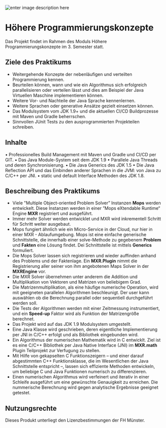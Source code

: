 ![enter image description here](https://upload.wikimedia.org/wikipedia/commons/thumb/1/1f/Logo_FH_Muenster_cmyk.svg/1024px-Logo_FH_Muenster_cmyk.svg.png)
# Höhere Programmierungskonzepte
Das Projekt findet im Rahmen des Moduls Höhere Programmierungskonzepte im 3. Semester statt.


## Ziele des Praktikums 
- Weitergehende Konzepte der nebenläufigen und verteilten Programmierung kennen. 
- Beurteilen können, wann und wie ein Algorithmus sich erfolgreich parallelisieren oder verteilen lässt und dies am Beispiel der Java Virtuellen Maschine  implementieren können.
- Weitere Vor- und Nachteile der Java Sprache kennenlernen. 
- Weitere Sprachen oder generative Ansätze gezielt einsetzen können. 
- Das Modulsystem vom JDK 1.9+ und die aktuellen CI/CD Buildprozesse mit Maven und Gradle beherrschen.  
- Sinnvollen JUnit Tests zu den ausprogrammierten Projekteilen schreiben.


## Inhalte
• Professionelles Build Management mit Maven und Gradle und CI/CD per GIT.
• Das Java Module-System seit dem JDK 1.9
• Parallele Java Threads und deren Synchronisierung.
• Die Java Generics des JDK 1.5
• Die Java Reflection API und das Einbinden anderer Sprachen in die JVM: von Java zu C/C++ per JNI. 
• static und default Interface Methoden des JDK 1.8.


## Beschreibung des Praktikums
- Viele "Multiple Object-oriented Problem Solver” Instanzen **Mops** werden entwickelt. Diese Instanzen werden in einer ”Mops eXtendable Runtime“ Engine **MXR** registriert und ausgeführt. 
- Immer mehr Solver werden entwicklet und MXR wird inkrementell Schritt für Schritt weiter ausgebaut. 
- Mops fungiert ähnlich wie ein Micro-Service in der Cloud, nur hier in einer MXR - Ablaufumgebung. Mops ist eine einfache generische Schnittstelle, die innerhalb einer solve-Methode zu gegebenem **Problem** und **Fakten** eine Lösung findet. Dei Schnittstelle ist mittels **Generics** formuliert. 
- Die Mops Solver lassen sich registrieren und wieder auffinden anhand des Problems und der Faktenlage. Ein **MXR.Plugin** nimmt die Registrierung aller seiner von ihm angebotenen Maps Solver in der **MXREngine** vor.
- Die MXR Solver übernehmen unter anderem die Addition und Multiplikation von Vektoren und Matrizen von beliebigem Grad. 
- Die Matrizenmultiplikation, als eine häufige numerische Operation, wird mit geeigneten parallelen Algorithmen beschleunigt. Der user kann auswählen ob die Berechnung parallel oder sequentiell durchgeführt werden soll. 
- Die Tests der Algorithmen werden mit einer Zeitmessung instrumentiert, und ein **Speed-up** Faktor wird als Funktion der Matrizengröße berechnet. 
- Das Projekt wird auf das JDK 1.9 Modulsystem umgestellt. 
- Eine Java Klasse wird geschrieben, deren eigentliche Implementierung per JNI in C/C++ erfolgt und als Bibliothek eingebunden wird.
- Ein Algorithmus der numerischen Mathematik wird in C entwicklt. Ziel ist es eine C/C++ Bibliothek per Java Native Interface (JNI) im  **MXR.math** Plugin Teilprojekt zur Verfugung zu stellen. 
- Mit Hilfe von gekapselten C Funktionszeigern – und einer darauf abgestimmten C++ Funktionsklasse, die im Wesentlichen der Java Schnittstelle entspricht –, lassen sich effiziente Methoden entwickeln, um beliebige C und Java Funktionen numerisch zu differenzieren.
- Einen numerischen Algorithmus wird verfeinert und iterativ in einer Schleife ausgeführt um eine gewünschte Genauigkeit zu erreichen. Die nummerische Berechnung wird gegen analytische Ergebnisse geeignet getestet. 



## Nutzungsrechte 
Dieses Produkt unterliegt den Lizenzbestimmungen der FH Münster.




